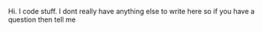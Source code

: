 Hi. I code stuff. I dont really have anything else to write here so if you have a question then tell me

<!---
JimmyTheGreat1500/JimmyTheGreat1500 is a ✨ special ✨ repository because its `README.md` (this file) appears on your GitHub profile.
You can click the Preview link to take a look at your changes.
--->

